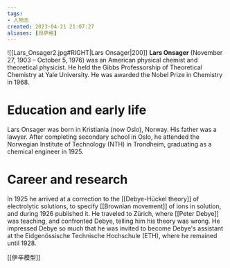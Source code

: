 ```yaml
---
tags:
- 人物志
created: 2023-04-21 21:07:27
aliases: [昂萨格]
---
```


![[Lars_Onsager2.jpg#RIGHT|Lars Onsager|200]]
**Lars Onsager** (November 27, 1903 – October 5, 1976) was an American physical chemist and theoretical physicist. He held the Gibbs Professorship of Theoretical Chemistry at Yale University. He was awarded the Nobel Prize in Chemistry in 1968.

# Education and early life

Lars Onsager was born in Kristiania (now Oslo), Norway. His father was a lawyer. After completing secondary school in Oslo, he attended the Norwegian Institute of Technology (NTH) in Trondheim, graduating as a chemical engineer in 1925.

# Career and research
In 1925 he arrived at a correction to the [[Debye-Hückel theory]] of electrolytic solutions, to specify [[Brownian movement]] of ions in solution, and during 1926 published it. He traveled to Zürich, where [[Peter Debye]] was teaching, and confronted Debye, telling him his theory was wrong. He impressed Debye so much that he was invited to become Debye's assistant at the Eidgenössische Technische Hochschule (ETH), where he remained until 1928.

[[伊辛模型]]

